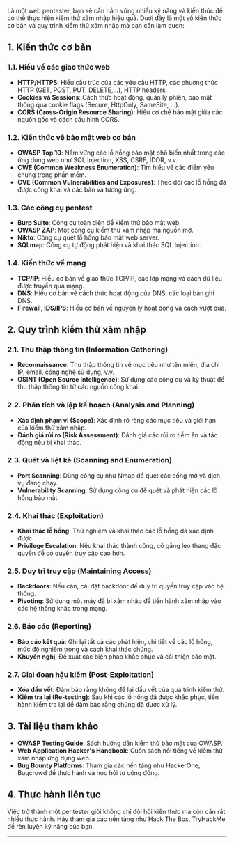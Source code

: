 Là một web pentester, bạn sẽ cần nắm vững nhiều kỹ năng và kiến thức để có thể thực hiện kiểm thử xâm nhập hiệu quả. Dưới đây là một số kiến thức cơ bản và quy trình kiểm thử xâm nhập mà bạn cần làm quen:

## 1. **Kiến thức cơ bản**

### 1.1. **Hiểu về các giao thức web**
- **HTTP/HTTPS**: Hiểu cấu trúc của các yêu cầu HTTP, các phương thức HTTP (GET, POST, PUT, DELETE,...), HTTP headers.
- **Cookies và Sessions**: Cách thức hoạt động, quản lý phiên, bảo mật thông qua cookie flags (Secure, HttpOnly, SameSite, ...).
- **CORS (Cross-Origin Resource Sharing)**: Hiểu cơ chế bảo mật giữa các nguồn gốc và cách cấu hình CORS.
  
### 1.2. **Kiến thức về bảo mật web cơ bản**
- **OWASP Top 10**: Nắm vững các lỗ hổng bảo mật phổ biến nhất trong các ứng dụng web như SQL Injection, XSS, CSRF, IDOR, v.v.
- **CWE (Common Weakness Enumeration)**: Tìm hiểu về các điểm yếu chung trong phần mềm.
- **CVE (Common Vulnerabilities and Exposures)**: Theo dõi các lỗ hổng đã được công khai và các bản vá tương ứng.

### 1.3. **Các công cụ pentest**
- **Burp Suite**: Công cụ toàn diện để kiểm thử bảo mật web.
- **OWASP ZAP**: Một công cụ kiểm thử xâm nhập mã nguồn mở.
- **Nikto**: Công cụ quét lỗ hổng bảo mật web server.
- **SQLmap**: Công cụ tự động phát hiện và khai thác SQL Injection.

### 1.4. **Kiến thức về mạng**
- **TCP/IP**: Hiểu cơ bản về giao thức TCP/IP, các lớp mạng và cách dữ liệu được truyền qua mạng.
- **DNS**: Hiểu cơ bản về cách thức hoạt động của DNS, các loại bản ghi DNS.
- **Firewall, IDS/IPS**: Hiểu cơ bản về nguyên lý hoạt động và cách vượt qua.

## 2. **Quy trình kiểm thử xâm nhập**

### 2.1. **Thu thập thông tin (Information Gathering)**
- **Reconnaissance**: Thu thập thông tin về mục tiêu như tên miền, địa chỉ IP, email, công nghệ sử dụng, v.v.
- **OSINT (Open Source Intelligence)**: Sử dụng các công cụ và kỹ thuật để thu thập thông tin từ các nguồn công khai.

### 2.2. **Phân tích và lập kế hoạch (Analysis and Planning)**
- **Xác định phạm vi (Scope)**: Xác định rõ ràng các mục tiêu và giới hạn của kiểm thử xâm nhập.
- **Đánh giá rủi ro (Risk Assessment)**: Đánh giá các rủi ro tiềm ẩn và tác động nếu bị khai thác.

### 2.3. **Quét và liệt kê (Scanning and Enumeration)**
- **Port Scanning**: Dùng công cụ như Nmap để quét các cổng mở và dịch vụ đang chạy.
- **Vulnerability Scanning**: Sử dụng công cụ để quét và phát hiện các lỗ hổng bảo mật.

### 2.4. **Khai thác (Exploitation)**
- **Khai thác lỗ hổng**: Thử nghiệm và khai thác các lỗ hổng đã xác định được.
- **Privilege Escalation**: Nếu khai thác thành công, cố gắng leo thang đặc quyền để có quyền truy cập cao hơn.

### 2.5. **Duy trì truy cập (Maintaining Access)**
- **Backdoors**: Nếu cần, cài đặt backdoor để duy trì quyền truy cập vào hệ thống.
- **Pivoting**: Sử dụng một máy đã bị xâm nhập để tiến hành xâm nhập vào các hệ thống khác trong mạng.

### 2.6. **Báo cáo (Reporting)**
- **Báo cáo kết quả**: Ghi lại tất cả các phát hiện, chi tiết về các lỗ hổng, mức độ nghiêm trọng và cách khai thác chúng.
- **Khuyến nghị**: Đề xuất các biện pháp khắc phục và cải thiện bảo mật.

### 2.7. **Giai đoạn hậu kiểm (Post-Exploitation)**
- **Xóa dấu vết**: Đảm bảo rằng không để lại dấu vết của quá trình kiểm thử.
- **Kiểm tra lại (Re-testing)**: Sau khi các lỗ hổng đã được khắc phục, tiến hành kiểm tra lại để đảm bảo rằng chúng đã được xử lý.

## 3. **Tài liệu tham khảo**

- **OWASP Testing Guide**: Sách hướng dẫn kiểm thử bảo mật của OWASP.
- **Web Application Hacker's Handbook**: Cuốn sách nổi tiếng về kiểm thử xâm nhập ứng dụng web.
- **Bug Bounty Platforms**: Tham gia các nền tảng như HackerOne, Bugcrowd để thực hành và học hỏi từ cộng đồng.

## 4. **Thực hành liên tục**

Việc trở thành một pentester giỏi không chỉ đòi hỏi kiến thức mà còn cần rất nhiều thực hành. Hãy tham gia các nền tảng như Hack The Box, TryHackMe để rèn luyện kỹ năng của bạn.

---
